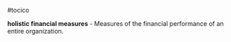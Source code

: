 #tocico

<b>holistic financial measures</b> - Measures of the financial performance of an entire organization.
 


